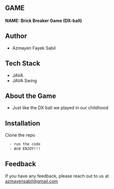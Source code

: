 
## GAME


#### NAME: Brick Breaker Game (DX-ball)



## Author

- Azmayen Fayek Sabil


## Tech Stack

- JAVA
- JAVA Swing 


## About the Game

- Just like the DX ball we played in our childhood



## Installation

Clone the repo

```bash
  - run the code
  - And ENJOY!!!
```
    
## Feedback

If you have any feedback, please reach out to us at azmayensabil@gmail.com


